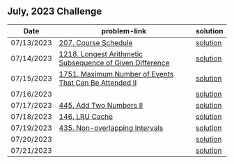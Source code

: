 ## July, 2023 Challenge

| Date       | problem-link | solution |
|------------|--------------|----------|
| 07/13/2023 |[207. Course Schedule](https://leetcode.com/problems/course-schedule/description/)|[solution](https://github.com/Waqar-107/LeetCode/blob/master/daily_challenge_during_phd/2023/July/13.%20(207)%20Course%20Schedule.cpp)|
| 07/14/2023|[1218. Longest Arithmetic Subsequence of Given Difference](https://leetcode.com/problems/longest-arithmetic-subsequence-of-given-difference/description/)|[solution](https://github.com/Waqar-107/LeetCode/blob/master/daily_challenge_during_phd/2023/July/Longest%20Arithmetic%20Subsequence%20of%20Given%20Difference.cpp)|
| 07/15/2023 | [1751. Maximum Number of Events That Can Be Attended II](https://leetcode.com/problems/maximum-number-of-events-that-can-be-attended-ii/description/) | [solution](https://github.com/Waqar-107/LeetCode/blob/master/daily_challenge_during_phd/2023/July/Maximum%20Number%20of%20Events%20That%20Can%20Be%20Attended%20II.cpp) |
| 07/16/2023 | []() | [solution]() |
| 07/17/2023 | [445. Add Two Numbers II](https://leetcode.com/problems/add-two-numbers-ii/description/) | [solution](https://github.com/Waqar-107/LeetCode/blob/master/daily_challenge_during_phd/2023/July/Add%20Two%20Numbers%20II.cpp) |
| 07/18/2023 | [146. LRU Cache](https://leetcode.com/problems/lru-cache/description/) | [solution](https://github.com/Waqar-107/LeetCode/blob/master/daily_challenge_during_phd/2023/July/LRU%20Cache.cpp) |
| 07/19/2023 | [435. Non-overlapping Intervals](https://leetcode.com/problems/non-overlapping-intervals/description/) | [solution](https://github.com/Waqar-107/LeetCode/blob/master/daily_challenge_during_phd/2023/July/Non-overlapping%20Intervals.cpp) |
| 07/20/2023 | []() | [solution]() |
| 07/21/2023 | []() | [solution]() |
